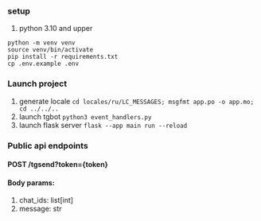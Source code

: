 ### setup
1) python 3.10 and upper

```commandline
python -m venv venv
source venv/bin/activate
pip install -r requirements.txt
cp .env.example .env
```

### Launch project
1) generate locale `cd locales/ru/LC_MESSAGES; msgfmt app.po -o app.mo; cd ../../..`
2) launch tgbot `python3 event_handlers.py`
3) launch flask server `flask --app main run --reload`

### Public api endpoints

#### POST /tgsend?token={token}
#### Body params:
1) chat_ids: list[int]
2) message: str
